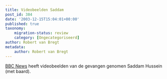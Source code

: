 ```yaml
---
title: Videobeelden Saddam
post_id: 384
date: '2003-12-15T15:04:01+00:00'
published: true
taxonomy:
    migration-status: review
    category: [Ongecategoriseerd]
author: Robert van Bregt
metadata:
    author: Robert van Bregt
---
```

[BBC News](http://news.bbc.co.uk/) heeft videobeelden van de gevangen genomen Saddam Hussein (met baard).